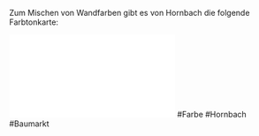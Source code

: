 Zum Mischen von Wandfarben gibt es von Hornbach die folgende Farbtonkarte:

![](HORNBACH%20Farbtonschrank.pdf)
#Farbe #Hornbach #Baumarkt